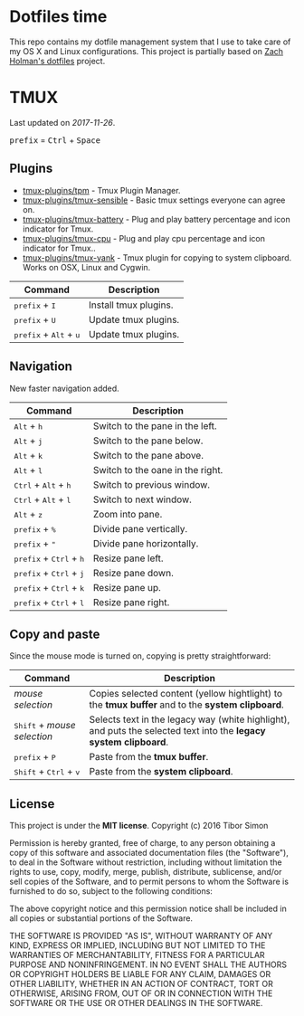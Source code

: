 # Dotfiles time

This repo contains my dotfile management system that I use to take care of my
OS X and Linux configurations. This project is partially based on
[Zach Holman's dotfiles](https://github.com/holman/dotfiles) project.



# TMUX

Last updated on _2017-11-26_.

<kbd>prefix</kbd> = <kbd>Ctrl</kbd> + <kbd>Space</kbd>

## Plugins

* [tmux-plugins/tpm](https://github.com/tmux-plugins/tpm) - Tmux Plugin Manager.
* [tmux-plugins/tmux-sensible](https://github.com/tmux-plugins/tmux-sensible) - Basic tmux settings everyone can agree on.
* [tmux-plugins/tmux-battery](https://github.com/tmux-plugins/tmux-battery) - Plug and play battery percentage and icon indicator for Tmux.
* [tmux-plugins/tmux-cpu](https://github.com/tmux-plugins/tmux-cpu) - Plug and play cpu percentage and icon indicator for Tmux..
* [tmux-plugins/tmux-yank](https://github.com/tmux-plugins/tmux-yank) - Tmux plugin for copying to system clipboard. Works on OSX, Linux and Cygwin.

|Command |Description |
| --- | --- |
| <kbd>prefix</kbd> + <kbd>I</kbd>  | Install tmux plugins.  |
| <kbd>prefix</kbd> + <kbd>U</kbd>  | Update tmux plugins.  |
| <kbd>prefix</kbd> + <kbd>Alt</kbd> + <kbd>u</kbd>  | Update tmux plugins.  |

## Navigation

New faster navigation added.

|Command |Description |
| --- | --- |
| <kbd>Alt</kbd> + <kbd>h</kbd>  | Switch to the pane in the left.  |
| <kbd>Alt</kbd> + <kbd>j</kbd>  | Switch to the pane below.  |
| <kbd>Alt</kbd> + <kbd>k</kbd>  | Switch to the pane above.  |
| <kbd>Alt</kbd> + <kbd>l</kbd>  | Switch to the oane in the right.  |
| <kbd>Ctrl</kbd> + <kbd>Alt</kbd> + <kbd>h</kbd>  | Switch to previous window.  |
| <kbd>Ctrl</kbd> + <kbd>Alt</kbd> + <kbd>l</kbd>  | Switch to next window.  |
| <kbd>Alt</kbd> + <kbd>z</kbd>  | Zoom into pane.  |
| <kbd>prefix</kbd> + <kbd>%</kbd>  | Divide pane vertically. |
| <kbd>prefix</kbd> + <kbd>"</kbd>  | Divide pane horizontally.  |
| <kbd>prefix</kbd> + <kbd>Ctrl</kbd> + <kbd>h</kbd> | Resize pane left. |
| <kbd>prefix</kbd> + <kbd>Ctrl</kbd> + <kbd>j</kbd> | Resize pane down. |
| <kbd>prefix</kbd> + <kbd>Ctrl</kbd> + <kbd>k</kbd> | Resize pane up. |
| <kbd>prefix</kbd> + <kbd>Ctrl</kbd> + <kbd>l</kbd> | Resize pane right. |

## Copy and paste

Since the mouse mode is turned on, copying is pretty straightforward:

|Command |Description |
| --- | --- |
| _mouse selection_  | Copies selected content (yellow hightlight) to the __tmux buffer__ and to the __system clipboard__.  |
| <kbd>Shift</kbd> + _mouse selection_  | Selects text in the legacy way (white highlight), and puts the selected text into the __legacy system clipboard__.  |
| <kbd>prefix</kbd> + <kbd>P</kbd>  | Paste from the __tmux buffer__.  |
| <kbd>Shift</kbd> + <kbd>Ctrl</kbd> + <kbd>v</kbd>  | Paste from the __system clipboard__.  |





## License

This project is under the __MIT license__. 
Copyright (c) 2016 Tibor Simon

Permission is hereby granted, free of charge, to any person obtaining a copy of this software and associated documentation files (the "Software"), to deal in the Software without restriction, including without limitation the rights to use, copy, modify, merge, publish, distribute, sublicense, and/or sell copies of the Software, and to permit persons to whom the Software is furnished to do so, subject to the following conditions:

The above copyright notice and this permission notice shall be included in all copies or substantial portions of the Software.

THE SOFTWARE IS PROVIDED "AS IS", WITHOUT WARRANTY OF ANY KIND, EXPRESS OR IMPLIED, INCLUDING BUT NOT LIMITED TO THE WARRANTIES OF MERCHANTABILITY, FITNESS FOR A PARTICULAR PURPOSE AND NONINFRINGEMENT. IN NO EVENT SHALL THE AUTHORS OR COPYRIGHT HOLDERS BE LIABLE FOR ANY CLAIM, DAMAGES OR OTHER LIABILITY, WHETHER IN AN ACTION OF CONTRACT, TORT OR OTHERWISE, ARISING FROM, OUT OF OR IN CONNECTION WITH THE SOFTWARE OR THE USE OR OTHER DEALINGS IN THE SOFTWARE.


